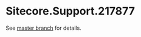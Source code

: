 # Sitecore.Support.217877

See [master branch](https://github.com/sitecoresupport/Sitecore.Support.217877) for details.
